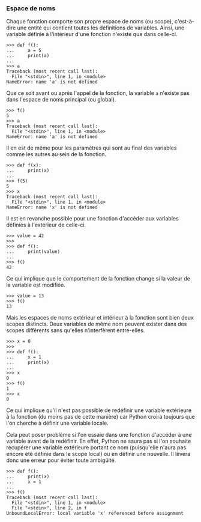 ### Espace de noms

Chaque fonction comporte son propre espace de noms (ou scope), c'est-à-dire une entité qui contient toutes les définitions de variables.
Ainsi, une variable définie à l'intérieur d'une fonction n'existe que dans celle-ci.

```pycon
>>> def f():
...     a = 5
...     print(a)
...
>>> a
Traceback (most recent call last):
  File "<stdin>", line 1, in <module>
NameError: name 'a' is not defined
```

Que ce soit avant ou après l'appel de la fonction, la variable `a` n'existe pas dans l'espace de noms principal (ou global).

```pycon
>>> f()
5
>>> a
Traceback (most recent call last):
  File "<stdin>", line 1, in <module>
NameError: name 'a' is not defined
```
Il en est de même pour les paramètres qui sont au final des variables comme les autres au sein de la fonction.

```pycon
>>> def f(x):
...     print(x)
... 
>>> f(5)
5
>>> x
Traceback (most recent call last):
  File "<stdin>", line 1, in <module>
NameError: name 'x' is not defined
```

Il est en revanche possible pour une fonction d'accéder aux variables définies à l'extérieur de celle-ci.

```pycon
>>> value = 42
>>> 
>>> def f():
...     print(value)
... 
>>> f()
42
```

Ce qui implique que le comportement de la fonction change si la valeur de la variable est modifiée.

```pycon
>>> value = 13
>>> f()
13
```

Mais les espaces de noms extérieur et intérieur à la fonction sont bien deux scopes distincts.
Deux variables de même nom peuvent exister dans des scopes différents sans qu'elles n'interfèrent entre-elles.

```pycon
>>> x = 0
>>> 
>>> def f():
...     x = 1
...     print(x)
... 
>>> x
0
>>> f()
1
>>> x
0
```

Ce qui implique qu'il n'est pas possible de redéfinir une variable extérieure à la fonction (du moins pas de cette manière) car Python croira toujours que l'on cherche à définir une variable locale.

Cela peut poser problème si l'on essaie dans une fonction d'accéder à une variable avant de la redéfinir.
En effet, Python ne saura pas si l'on souhaite récupérer une variable extérieure portant ce nom (puisqu'elle n'aura pas encore été définie dans le scope local) ou en définir une nouvelle.
Il lèvera donc une erreur pour éviter toute ambigüité.

```pycon
>>> def f():
...     print(x)
...     x = 1
... 
>>> f()
Traceback (most recent call last):
  File "<stdin>", line 1, in <module>
  File "<stdin>", line 2, in f
UnboundLocalError: local variable 'x' referenced before assignment
```
